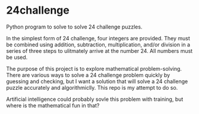 # 24challenge
Python program to solve to solve 24 challenge puzzles.

In the simplest form of 24 challenge, four integers are provided. They 
must be combined using addition, subtraction, multiplication, and/or 
division in a series of three steps to ulitmately arrive at the number 
24. All numbers must be used.

The purpose of this project is to explore mathematical problem-solving. 
There are various ways to solve a 24 challenge problem quickly by 
guessing and checking, but I want a solution that will solve a 24 
challenge puzzle accurately and algorithmiclly. This repo is my attempt 
to do so.

Artificial intelligence could probably sovle this problem with training, 
but where is the mathematical fun in that?
